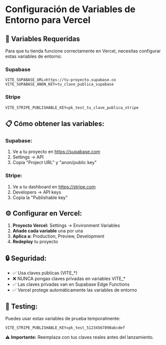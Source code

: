 # Configuración de Variables de Entorno para Vercel

## 🔐 Variables Requeridas

Para que tu tienda funcione correctamente en Vercel, necesitas configurar estas variables de entorno:

### Supabase
```
VITE_SUPABASE_URL=https://tu-proyecto.supabase.co
VITE_SUPABASE_ANON_KEY=tu_clave_publica_supabase
```

### Stripe
```
VITE_STRIPE_PUBLISHABLE_KEY=pk_test_tu_clave_publica_stripe
```

## 📋 Cómo obtener las variables:

### Supabase:
1. Ve a tu proyecto en https://supabase.com
2. Settings → API
3. Copia "Project URL" y "anon/public key"

### Stripe:
1. Ve a tu dashboard en https://stripe.com
2. Developers → API keys
3. Copia la "Publishable key"

## ⚙️ Configurar en Vercel:

1. **Proyecto Vercel:** Settings → Environment Variables
2. **Añade cada variable** una por una
3. **Aplica a:** Production, Preview, Development
4. **Redeploy** tu proyecto

## 🔒 Seguridad:
- ✅ Usa claves públicas (VITE_*)
- ❌ NUNCA pongas claves privadas en variables VITE_*
- ✅ Las claves privadas van en Supabase Edge Functions
- ✅ Vercel protege automáticamente las variables de entorno

## 🧪 Testing:
Puedes usar estas variables de prueba temporalmente:
```
VITE_STRIPE_PUBLISHABLE_KEY=pk_test_51234567890abcdef
```

⚠️ **Importante:** Reemplaza con tus claves reales antes del lanzamiento.